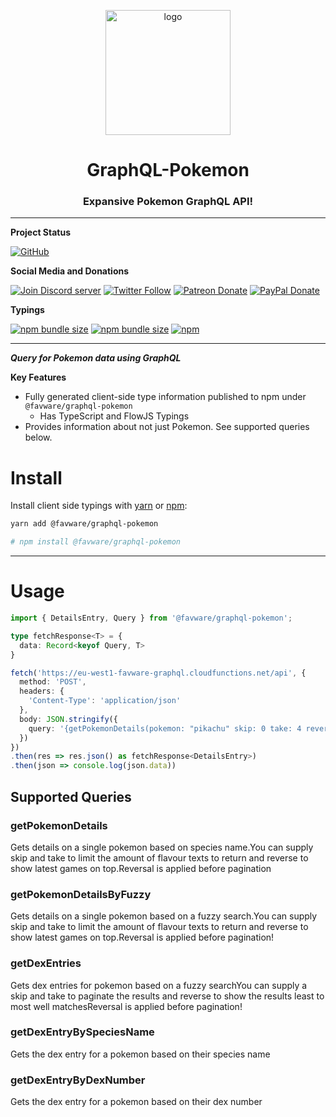 <div align="center">
  <p>
  <a href="https://favware.tech/api"><img style="height: 200px" src="https://storage.googleapis.com/data-sunlight-146313.appspot.com/website-project-icons/favware-graphql.png" height="200" alt="logo"/></a>
  </p>

  <p>
<h1> GraphQL-Pokemon </h1>
<h3> Expansive Pokemon GraphQL API!</a></h3>
  </p>

</div>

---

**Project Status**

[![GitHub](https://img.shields.io/github/license/favware/graphql-pokemon?logo=github&style=flat-square)](https://github.com/favware/graphql-pokemon/blob/master/LICENSE.md)

**Social Media and Donations**

[![Join Discord server](https://img.shields.io/discord/512303595966824458?color=697EC4&label=Join%20Discord%20Server&logo=discord&logoColor=FDFEFE&style=flat-square)](https://favware.tech/redirect/server)
[![Twitter Follow](https://img.shields.io/twitter/follow/favna_?label=Follow%20@Favna_&logo=twitter&colorB=1DA1F2&style=flat-square)](https://twitter.com/Favna_/follow)
[![Patreon Donate](https://img.shields.io/badge/patreon-donate-brightgreen.svg?label=Donate%20with%20Patreon&logo=patreon&colorB=F96854&style=flat-square&link=https://www.patreon.com/bePatron?u=9336537)](https://www.patreon.com/bePatron?u=9336537)
[![PayPal Donate](https://img.shields.io/badge/paypal-donate-brightgreen.svg?label=Donate%20with%20Paypal&logo=paypal&colorB=00457C&style=flat-square&link=https://www.paypal.com/cgi-bin/webscr?cmd=_s-xclick&hosted_button_id=XMAYCF9SDHZ34)](https://www.patreon.com/bePatron?u=9336537)

**Typings**

[![npm bundle size](https://img.shields.io/bundlephobia/min/@favware/graphql-pokemon?label=graphql-pokemon%20-%20minified&logo=webpack&style=flat-square)](https://bundlephobia.com/result?p=@favware/graphql-pokemon)
[![npm bundle size](https://img.shields.io/bundlephobia/minzip/@favware/graphql-pokemon?label=graphql-pokemon%20-%20minzipped&logo=webpack&style=flat-square)](https://bundlephobia.com/result?p=@favware/graphql-pokemon)
[![npm](https://img.shields.io/npm/v/@favware/graphql-pokemon?color=crimson&label=graphql-pokemon%20version&logo=npm&style=flat-square)](https://www.npmjs.com/package/@favware/graphql-pokemon)

---

__***Query for Pokemon data using GraphQL***__

**Key Features**
- Fully generated client-side type information published to npm under `@favware/graphql-pokemon`
  - Has TypeScript and FlowJS Typings
- Provides information about not just Pokemon. See supported queries below.

# Install

Install client side typings with [yarn](https://yarnpkg.com) or [npm](https://www.npmjs.com/):

```sh
yarn add @favware/graphql-pokemon

# npm install @favware/graphql-pokemon
```

* * *

# Usage

```ts
import { DetailsEntry, Query } from '@favware/graphql-pokemon';

type fetchResponse<T> = {
  data: Record<keyof Query, T>
}

fetch('https://eu-west1-favware-graphql.cloudfunctions.net/api', {
  method: 'POST',
  headers: {
    'Content-Type': 'application/json'
  },
  body: JSON.stringify({
    query: '{getPokemonDetails(pokemon: "pikachu" skip: 0 take: 4 reverse: true)}'
  })
})
.then(res => res.json() as fetchResponse<DetailsEntry>)
.then(json => console.log(json.data))
```

## Supported Queries

### getPokemonDetails

Gets details on a single pokemon based on species name.You can supply skip and take to limit the amount of flavour texts to return and reverse to show latest games on top.Reversal is applied before pagination

### getPokemonDetailsByFuzzy

Gets details on a single pokemon based on a fuzzy search.You can supply skip and take to limit the amount of flavour texts to return and reverse to show latest games on top.Reversal is applied before pagination!

### getDexEntries

Gets dex entries for pokemon based on a fuzzy searchYou can supply a skip and take to paginate the results and reverse to show the results least to most well matchesReversal is applied before pagination!

### getDexEntryBySpeciesName

Gets the dex entry for a pokemon based on their species name

###  getDexEntryByDexNumber

Gets the dex entry for a pokemon based on their dex number